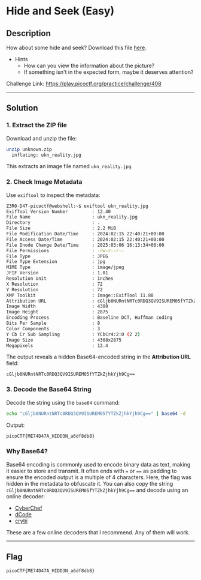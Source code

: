 # Hide and Seek (Easy)

## Description
How about some hide and seek?
Download this file [here](https://artifacts.picoctf.net/c_titan/6/unknown.zip).

- Hints
  - How can you view the information about the picture?
  - If something isn't in the expected form, maybe it deserves attention?
 
Challenge Link: https://play.picoctf.org/practice/challenge/408

---

## Solution
### 1. Extract the ZIP file
Download and unzip the file:

```bash
unzip unknown.zip
  inflating: ukn_reality.jpg 
```

This extracts an image file named `ukn_reality.jpg`.

### 2. Check Image Metadata
Use `exiftool` to inspect the metadata:

```bash
Z3R0-D47-picoctf@webshell:~$ exiftool ukn_reality.jpg 
ExifTool Version Number         : 12.40
File Name                       : ukn_reality.jpg
Directory                       : .
File Size                       : 2.2 MiB
File Modification Date/Time     : 2024:02:15 22:40:21+00:00
File Access Date/Time           : 2024:02:15 22:40:21+00:00
File Inode Change Date/Time     : 2025:03:06 16:13:34+00:00
File Permissions                : -rw-r--r--
File Type                       : JPEG
File Type Extension             : jpg
MIME Type                       : image/jpeg
JFIF Version                    : 1.01
Resolution Unit                 : inches
X Resolution                    : 72
Y Resolution                    : 72
XMP Toolkit                     : Image::ExifTool 11.88
Attribution URL                 : cGljb0NURntNRTc0RDQ3QV9ISUREM05fYTZkZjhkYjh9Cg==
Image Width                     : 4308
Image Height                    : 2875
Encoding Process                : Baseline DCT, Huffman coding
Bits Per Sample                 : 8
Color Components                : 3
Y Cb Cr Sub Sampling            : YCbCr4:2:0 (2 2)
Image Size                      : 4308x2875
Megapixels                      : 12.4
```

The output reveals a hidden Base64-encoded string in the **Attribution URL** field:

```
cGljb0NURntNRTc0RDQ3QV9ISUREM05fYTZkZjhkYjh9Cg==
```

### 3. Decode the Base64 String
Decode the string using the `base64` command:

```bash
echo "cGljb0NURntNRTc0RDQ3QV9ISUREM05fYTZkZjhkYjh9Cg==" | base64 -d
```

Output:

```bash
picoCTF{ME74D47A_HIDD3N_a6df8db8}
```

### Why Base64?
Base64 encoding is commonly used to encode binary data as text, making it easier to store and transmit. It often ends with  `=` or `==` as padding to ensure the encoded output is a multiple of 4 characters. Here, the flag was hidden in the metadata to obfuscate it.
You can also copy the string `cGljb0NURntNRTc0RDQ3QV9ISUREM05fYTZkZjhkYjh9Cg==` and decode using an online decoder:
- [CyberChef](https://gchq.github.io/CyberChef/)
- [dCode](https://www.dcode.fr/rot-13-cipher)
- [crytii](https://cryptii.com/)
  
These are a few online decoders that I recommend. Any of them will work.

---

## Flag
```bash
picoCTF{ME74D47A_HIDD3N_a6df8db8}
```

